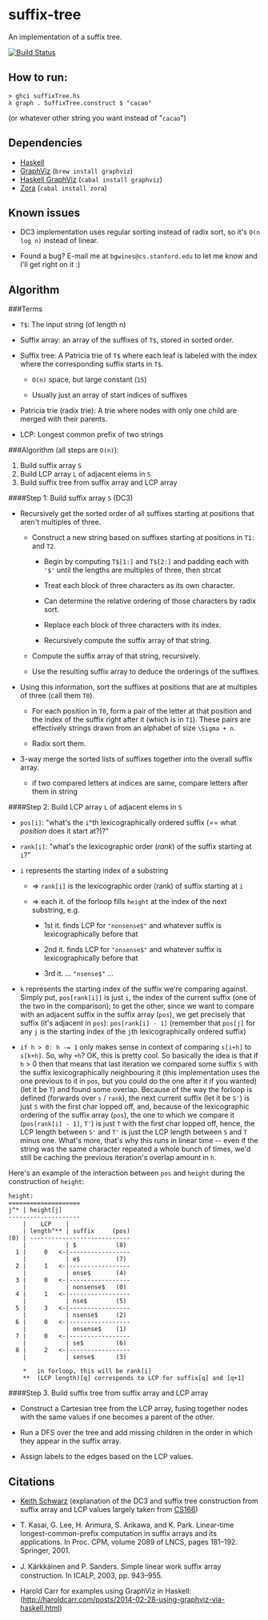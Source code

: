 suffix-tree
===========

An implementation of a suffix tree.

[![Build Status](https://travis-ci.org/bgwines/suffix-tree.svg?branch=master)](https://travis-ci.org/bgwines/suffix-tree)

How to run:
-----------

    > ghci suffixTree.hs
    λ graph . SuffixTree.construct $ "cacao"

(or whatever other string you want instead of "`cacao`")

Dependencies
------------

- [Haskell](http://www.haskell.org/haskellwiki/Haskell)
- [GraphViz](http://graphviz.org/) (`brew install graphviz`)
- [Haskell GraphViz](https://hackage.haskell.org/package/graphviz) (`cabal install graphviz`)
- [Zora](https://hackage.haskell.org/package/Zora) (`cabal install zora`)

Known issues
------------

- DC3 implementation uses regular sorting instead of radix sort, so it's `O(n log n)` instead of linear.

- Found a bug? E-mail me at `bgwines@cs.stanford.edu` to let me know and I'll get right on it :)

Algorithm
---------

###Terms
- `T$`: The input string (of length n)

- Suffix array: an array of the suffixes of `T$`, stored in sorted order.

- Suffix tree: A Patricia trie of `T$` where each leaf is labeled with the index where the corresponding suffix starts in `T$`.

	- `O(n)` space, but large constant (`15`)

	- Usually just an array of start indices of suffixes

- Patricia trie (radix trie): A trie where nodes with only one child are merged with their parents.

- LCP: Longest common prefix of two strings

###Algorithm
(all steps are `O(n)`):
	
1. Build suffix array `S`
2. Build LCP array `L` of adjacent elems in `S`
3. Build suffix tree from suffix array and LCP array

####Step 1: Build suffix array `S` (DC3)

- Recursively get the sorted order of all suffixes starting at positions that aren't multiples of three.
	- Construct a new string based on suffixes starting at positions in `T1:` and `T2`.
		- Begin by computing `T$[1:]` and `T$[2:]` and padding each with `'$'` until the lengths are multiples of three, then strcat

		- Treat each block of three characters as its own character.
		
		- Can determine the relative ordering of those characters by radix sort.

		- Replace each block of three characters with its index.

		- Recursively compute the suffix array of that string.

	- Compute the suffix array of that string, recursively.

	- Use the resulting suffix array to deduce the orderings of the suffixes.

- Using this information, sort the suffixes at positions that are at multiples of three (call them `T0`).
	- For each position in `T0`, form a pair of the letter at that position and the index of the suffix right after it (which is in `T1`). These pairs are effectively strings drawn from an alphabet of size `\Sigma + n`.

	- Radix sort them.

- 3-way merge the sorted lists of suffixes together into the overall suffix array.
	- if two compared letters at indices are same, compare letters after them in string

####Step 2. Build LCP array `L` of adjacent elems in `S`

- `pos[i]`: "what's the `i`^th lexicographically ordered suffix (== what _position_ does it start at?)?"

- `rank[i]`: "what's the lexicographic order (_rank_) of the suffix starting at `i`?"

- `i` represents the starting index of a substring

	- => `rank[i]` is the lexicographic order (rank) of suffix starting at `i`

	- => each it. of the forloop fills `height` at the index of the next substring, e.g.

		- 1st it. finds LCP for `"nonsense$"` and whatever suffix is lexicographically before that

		- 2nd it. finds LCP for  `"onsense$"` and whatever suffix is lexicographically before that

		- 3rd it.        ...      `"nsense$"`     ...

- `k` represents the starting index of the suffix we're comparing against. Simply put, `pos[rank[i]]` is just `i`, the index of the current suffix (one of the two in the comparison); to get the other, since we want to compare with an adjacent suffix in the suffix array (`pos`), we get precisely that suffix (it's adjacent in `pos`): `pos[rank[i] - 1]` (remember that `pos[j]` for any `j` is the starting index of the `j`th lexicographically ordered suffix)


- `if h > 0: h -= 1` only makes sense in context of comparing `s[i+h]` to `s[k+h]`. So, why `+h`? OK, this is pretty cool. So basically the idea is that if `h` > 0 then that means that last iteration we compared some suffix `S` with the suffix lexicographically neighbouring it (this implementation uses the one previous to it in `pos`, but you could do the one after it if you wanted) (let it be `T`) and found some overlap. Because of the way the forloop is defined (forwards over `s` / `rank`), the next current suffix (let it be `S'`) is just `S` with the first char lopped off, and, because of the lexicographic ordering of the suffix array (`pos`), the one to which we compare it (`pos[rank[i] - 1]`, `T'`) is just `T` with the first char lopped off, hence, the LCP length between `S'` and `T'` is just the LCP length between `S` and `T` minus one. What's more, that's why this runs in linear time -- even if the string was the same character repeated a whole bunch of times, we'd still be caching the previous iteration's overlap amount in `h`.

Here's an example of the interaction between `pos` and `height` during the construction of `height`:

    height:
    ====================
    j^* | height[j]
    --------------------
        |    LCP    |
        | length^** | suffix     (pos)
    (0) | ----------------------------
        |           | $           (8)
      1 |     0   <-|-----------------
        |           | e$          (7)
      2 |     1   <-|-----------------
        |           | ense$       (4)
      3 |     0   <-|-----------------
        |           | nonsense$   (0)
      4 |     1   <-|-----------------
        |           | nse$        (5)
      5 |     3   <-|-----------------
        |           | nsense$     (2)
      6 |     0   <-|-----------------
        |           | onsense$    (1)
      7 |     0   <-|-----------------
        |           | se$         (6)
      8 |     2   <-|-----------------
        |           | sense$      (3)

    	*	in forloop, this will be rank[i]
        **	(LCP length)[q] corresponds to LCP for suffix[q] and [q+1]

####Step 3. Build suffix tree from suffix array and LCP array

- Construct a Cartesian tree from the LCP array, fusing together nodes with the same values if one becomes a parent of the other.

- Run a DFS over the tree and add missing children in the order in which they appear in the suffix array.

- Assign labels to the edges based on the LCP values.

Citations
---------

- [Keith Schwarz](http://www.keithschwarz.com/) (explanation of the DC3 and suffix tree construction from suffix array and LCP values largely taken from [CS166](http://www.stanford.edu/class/cs166/))

- T. Kasai, G. Lee, H. Arimura, S. Arikawa, and K. Park. Linear-time longest-common-prefix computation in suffix arrays and its applications. In Proc. CPM, volume 2089 of LNCS, pages 181–192. Springer, 2001.

-  J. Kärkkäinen and P. Sanders. Simple linear work suﬃx array construction. In ICALP, 2003, pp. 943–955.

- Harold Carr for examples using GraphViz in Haskell: (<http://haroldcarr.com/posts/2014-02-28-using-graphviz-via-haskell.html>)
